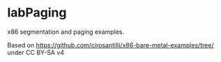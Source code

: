# labPaging
x86 segmentation and paging examples.


Based on https://github.com/cirosantilli/x86-bare-metal-examples/tree/<commit-id> under CC BY-SA v4
